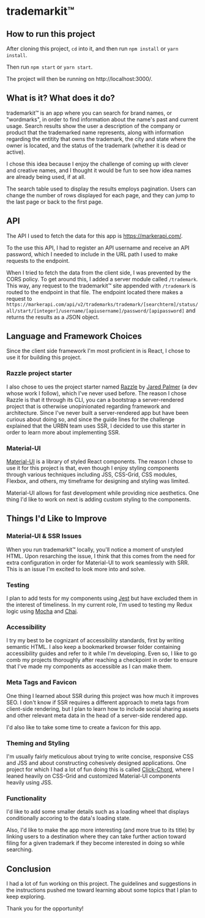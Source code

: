 # trademarkit&#8482;

## How to run this project

After cloning this project, `cd` into it, and then run `npm install` or `yarn install`.

Then run `npm start` or `yarn start`.

The project will then be running on http://localhost:3000/.

## What is it? What does it do?

trademarkit&#8482; is an app where you can search for brand names, or "wordmarks", in order to find information about the name's past and current usage. Search results show the user a description of the company or product that the trademarked name represents, along with information regarding the entitity that owns the trademark, the city and state where the owner is located, and the status of the trademark (whether it is dead or active).

I chose this idea because I enjoy the challenge of coming up with clever and creative names, and I thought it would be fun to see how idea names are already being used, if at all.

The search table used to display the results employs pagination. Users can change the number of rows displayed for each page, and they can jump to the last page or back to the first page.

## API

The API I used to fetch the data for this app is https://markerapi.com/.

To the use this API, I had to register an API username and receive an API password, which I needed to include in the URL path I used to make requests to the endpoint.

When I tried to fetch the data from the client side, I was prevented by the CORS policy. To get around this, I added a server module called `/trademark`. This way, any request to the trademarkit&#8482; site appended with `/trademark` is routed to the endpoint in that file. The endpoint located there makes a request to `https://markerapi.com/api/v2/trademarks/trademark/[searchterm]/status/all/start/[integer]/username/[apiusername]/password/[apipassword]` and returns the results as a JSON object.

## Language and Framework Choices

Since the client side framework I'm most proficient in is React, I chose to use it for building this project.

### Razzle project starter

I also chose to ues the project starter named [Razzle](https://github.com/jaredpalmer/razzle) by [Jared Palmer](https://github.com/jaredpalmer) (a dev whose work I follow), which I've never used before. The reason I chose Razzle is that it through its CLI, you can a bootstrap a server-rendered project that is otherwise unopinionated regarding framework and architecture. Since I've never built a server-rendered app but have been curious about doing so, and since the guide lines for the challenge explained that the URBN team uses SSR, I decided to use this starter in order to learn more about implementing SSR.

### Material-UI

[Material-UI](https://material-ui.com/) is a library of styled React components. The reason I chose to use it for this project is that, even though I enjoy styling components through various techniques including JSS, CSS-Grid, CSS modules, Flexbox, and others, my timeframe for designing and styling was limited.

Material-UI allows for fast development while providing nice aesthetics. One thing I'd like to work on next is adding custom styling to the components.

## Things I'd Like to Improve

### Material-UI & SSR Issues

When you run trademarkit&#8482; locally, you'll notice a moment of unstyled HTML. Upon resarching the issue, I think that this comes from the need for extra configuration in order for Material-UI to work seamlessly with SRR. This is an issue I'm excited to look more into and solve.

### Testing

I plan to add tests for my components using [Jest](https://jestjs.io/) but have excluded them in the interest of timeliness. In my current role, I'm used to testing my Redux logic using [Mocha](https://mochajs.org/) and [Chai](https://www.chaijs.com/).

### Accessibility

I try my best to be cognizant of accessibility standards, first by writing semantic HTML. I also keep a bookmarked browser folder containing accessibility guides and refer to it while I'm developing. Even so, I like to go comb my projects thoroughly after reaching a checkpoint in order to ensure that I've made my components as accessible as I can make them.

### Meta Tags and Favicon

One thing I learned about SSR during this project was how much it improves SEO. I don't know if SSR requires a different approach to meta tags from client-side rendering, but I plan to learn how to include social sharing assets and other relevant meta data in the head of a server-side rendered app.

I'd also like to take some time to create a favicon for this app.

### Theming and Styling

I'm usually fairly meticulous about trying to write concise, responsive CSS and JSS and about constructing cohesively designed applications. One project for which I had a lot of fun doing this is called [Click-Chord](https://www.clickchord.com/), where I leaned heavily on CSS-Grid and customized Material-UI components heavily using JSS.

### Functionality

I'd like to add some smaller details such as a loading wheel that displays conditionally accoring to the data's loading state. 

Also, I'd like to make the app more interesting (and more true to its title) by linking users to a destination where they can take further action toward filing for a given trademark if they become interested in doing so while searching.

## Conclusion

I had a lot of fun working on this project. The guidelines and suggestions in the instructions pushed me toward learning about some topics that I plan to keep exploring.

Thank you for the opportunity!
